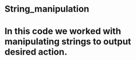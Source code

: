 # String_manipulation
# In this code we worked with manipulating strings to output desired action. 
